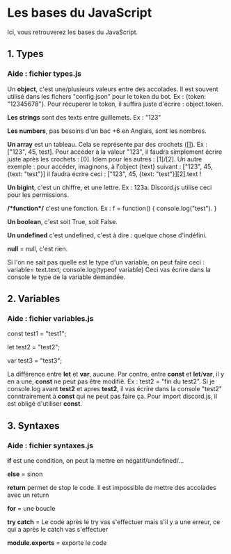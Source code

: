 # Les bases du JavaScript
Ici, vous retrouverez les bases du JavaScript.

## 1. Types
### Aide : fichier types.js
Un **object**, c'est une/plusieurs valeurs entre des accolades. Il est souvent utilisé dans les fichers "config.json" pour le token du bot. Ex : {token: "12345678"}. Pour récuperer le token, il suffira juste d'écrire : object.token.

**Les strings** sont des texts entre guillemets. Ex :  "123"

**Les numbers**, pas besoins d'un bac +6 en Anglais, sont les nombres.

**Un array** est un tableau. Cela se représente par des crochets ([]). Ex : ["123", 45, test]. Pour accéder à la valeur "123", il faudra simplement écrire juste après les crochets : [0]. Idem pour les autres : [1]/[2]. Un autre exemple : pour accéder, imaginons, à l'object {text} suivant : ["123", 45, {text: "test"}] il faudra écrire ceci : ["123", 45, {text: "test"}][2].text ! 

**Un bigint**, c'est un chiffre, et une lettre. Ex : 123a. Discord.js utilise ceci pour les permissions.

**/\*function\*/** c'est une fonction. Ex : f = function() {
    console.log("test").
}

**Un boolean**, c'est soit True, soit False.

**Un undefined** c'est undefined, c'est à dire : quelque chose d'indéfini.

**null** = null, c'est rien.

Si l'on ne sait pas quelle est le type d'un variable, on peut faire ceci : variable= text.text;
console.log(typeof variable)
Ceci vas écrire dans la console le type de la variable demandée.

## 2. Variables
### Aide : fichier variables.js
const test1 = "test1";

let test2 = "test2";

var test3 = "test3";

La différence entre **let** et **var**, aucune. Par contre, entre **const** et **let**/**var**, il y en a une, **const** ne peut pas être modifié. Ex : test2 = "fin du test2". Si je console.log avant **test2** et apres **test2**, il vas écrire dans la console "test2" conntrairement à **const** qui ne peut pas faire ça. Pour import discord.js, il est obligé d'utiliser **const**.

## 3. Syntaxes
### Aide : fichier syntaxes.js
**if** est une condition, on peut la mettre en négatif/undefined/...

**else** = sinon

**return** permet de stop le code. Il est impossible de mettre des accolades avec un return

**for** = une boucle

**try catch** = Le code après le try vas s'effectuer mais s'il y a une erreur, ce qui a après le catch vas s'effectuer

**module.exports** = exporte le code
